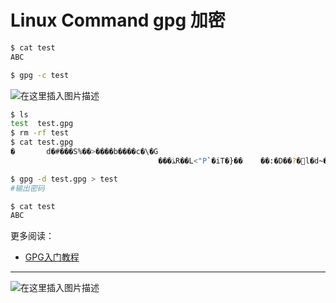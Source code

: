 #  Linux Command gpg 加密
```bash
$ cat test
ABC

$ gpg -c test

```
![在这里插入图片描述](https://img-blog.csdnimg.cn/3cf048c7a3de44a8b77f238136fbce1e.png)

```bash
$ ls 
test  test.gpg
$ rm -rf test
$ cat test.gpg 
�       d�#���S%��>����b����c�\�G
                                 ���ﮇR��L<"P`�iT�}��    ��:�D��?�߼l�d~�vw�r

$ gpg -d test.gpg > test
#输出密码

$ cat test
ABC
```

更多阅读：

 - [GPG入门教程](https://www.ruanyifeng.com/blog/2013/07/gpg.html)

----
![在这里插入图片描述](https://img-blog.csdnimg.cn/38bf1860b14041b99fbf0aec108bedda.gif#pic_center)

